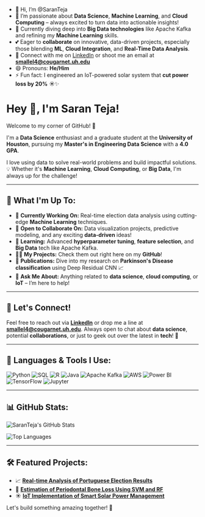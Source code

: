 - 👋 Hi, I’m @SaranTeja
- 👀 I’m passionate about **Data Science**, **Machine Learning**, and **Cloud Computing** – always excited to turn data into actionable insights!
- 🌱 Currently diving deep into **Big Data technologies** like Apache Kafka and refining my **Machine Learning** skills.
- 💕 Eager to **collaborate** on innovative, data-driven projects, especially those blending **ML**, **Cloud Integration**, and **Real-Time Data Analysis**.
- 📩 Connect with me on [LinkedIn](https://www.linkedin.com/in/saran8916) or shoot me an email at **smallel4@cougarnet.uh.edu**
- 😄 Pronouns: **He/Him**
- ⚡ Fun fact: I engineered an IoT-powered solar system that **cut power loss by 20%** ☀️✨

<!---
SaranTeja/SaranTeja is a ✨ special ✨ repository because its README.md (this file) appears on your GitHub profile.
You can click the Preview link to take a look at your changes.
--->

# Hey 👋, I'm **Saran Teja**! 

Welcome to my corner of GitHub! 🌟

I'm a **Data Science** enthusiast and a graduate student at the **University of Houston**, pursuing my **Master's in Engineering Data Science** with a **4.0 GPA**. 

I love using data to solve real-world problems and build impactful solutions. 💡 Whether it's **Machine Learning**, **Cloud Computing**, or **Big Data**, I'm always up for the challenge!

---

## 🌟 **What I'm Up To:**

- 🔬 **Currently Working On:** Real-time election data analysis using cutting-edge **Machine Learning** techniques.
- 🤝 **Open to Collaborate On:** Data visualization projects, predictive modeling, and any exciting **data-driven** ideas!
- 🌱 **Learning:** Advanced **hyperparameter tuning**, **feature selection**, and **Big Data** tech like Apache Kafka.
- 👨‍💻 **My Projects:** Check them out right here on my **GitHub**!
- 🎨 **Publications:** Dive into my research on **Parkinson's Disease classification** using Deep Residual CNN 📈
- 💬 **Ask Me About:** Anything related to **data science**, **cloud computing**, or **IoT** – I’m here to help!

---

## 📢 **Let's Connect!**

Feel free to reach out via [**LinkedIn**](https://www.linkedin.com/in/saran8916) or drop me a line at **smallel4@cougarnet.uh.edu**. Always open to chat about **data science**, potential **collaborations**, or just to geek out over the latest in **tech**! 🚀

---

## 🔧 **Languages & Tools I Use:**

![Python](https://img.shields.io/badge/-Python-3776AB?style=flat-square&logo=python&logoColor=white)
![SQL](https://img.shields.io/badge/-SQL-4479A1?style=flat-square&logo=postgresql&logoColor=white)
![R](https://img.shields.io/badge/-R-276DC3?style=flat-square&logo=r&logoColor=white)
![Java](https://img.shields.io/badge/-Java-007396?style=flat-square&logo=java&logoColor=white)
![Apache Kafka](https://img.shields.io/badge/-Apache%20Kafka-231F20?style=flat-square&logo=apache-kafka&logoColor=white)
![AWS](https://img.shields.io/badge/-AWS-232F3E?style=flat-square&logo=amazon-aws&logoColor=white)
![Power BI](https://img.shields.io/badge/-Power%20BI-F2C811?style=flat-square&logo=power-bi&logoColor=black)
![TensorFlow](https://img.shields.io/badge/-TensorFlow-FF6F00?style=flat-square&logo=tensorflow&logoColor=white)
![Jupyter](https://img.shields.io/badge/-Jupyter-F37626?style=flat-square&logo=jupyter&logoColor=white)

---

## 📊 **GitHub Stats:**

![SaranTeja's GitHub Stats](https://github-readme-stats.vercel.app/api?username=nerdboss-stm&show_icons=true&theme=radical)

![Top Languages](https://github-readme-stats.vercel.app/api/top-langs/?username=nerdboss-stm&layout=compact&theme=radical)

---

## 🛠️ **Featured Projects:**

- 📈 **[Real-time Analysis of Portuguese Election Results](#)**  
- 🧐 **[Estimation of Periodontal Bone Loss Using SVM and RF](#)**  
- ☀️ **[IoT Implementation of Smart Solar Power Management](#)**  

Let's build something amazing together! 🚀

